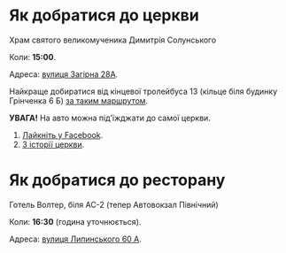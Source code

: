  # Як добратися до церкви 

Храм святого великомученика Димитрія Солунського

Коли: **15:00**.

Адреса: <a href="https://goo.gl/maps/om9nuZJZWDt" target="_blank">вулиця Загірна 28А</a>.

Найкраще добиратися від кінцевої тролейбуса 13 (кільце біля будинку Грінченка 6 Б) 
<a href="https://www.google.com.ua/maps/dir/49.8730692,24.0503597/%D0%B2%D1%83%D0%BB%D0%B8%D1%86%D1%8F+%D0%97%D0%B0%D0%B3%D1%96%D1%80%D0%BD%D0%B0,+28%D0%90,+%D0%9B%D1%8C%D0%B2%D1%96%D0%B2,+%D0%9B%D1%8C%D0%B2%D1%96%D0%B2%D1%81%D1%8C%D0%BA%D0%B0+%D0%BE%D0%B1%D0%BB%D0%B0%D1%81%D1%82%D1%8C,+79000/@49.8741949,24.0523434,15.77z/data=!4m8!4m7!1m0!1m5!1m1!1s0x473adcf05609d31b:0x547ed63d67901441!2m2!1d24.0539217!2d49.8750606?hl=uk" target="_blank">за таким маршрутом</a>. 

**УВАГА!** На авто можна під'їжджати до самої церкви.

1. <a href="https://www.facebook.com/Храм-святого-Великомученика-Димитрія-1664431083770539/" target="_blank">Лайкніть у Facebook</a>.
1. <a href="http://velychlviv.com/hram-sv-dymytriya-sakralnyj-spadok-kostyantyna-kornyakta-ta-yana-nepomutsena-nikorovycha-lvovu/" target="_blank">З історії церкви</a>.

# Як добратися до ресторану

Готель Волтер, біля АС-2 (тепер Автовокзал Північний)

Коли: **16:30** (година уточнюється).

Адреса: <a href="https://goo.gl/maps/XU3LsjRpv3r" target="_blank">вулиця Липинського 60 А</a>.
